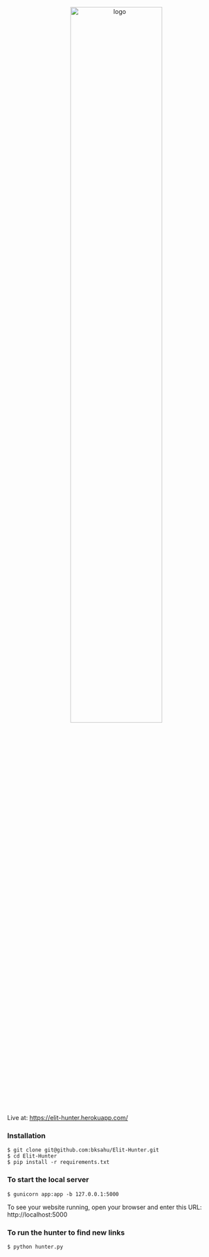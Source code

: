 <p align="center">
  <img src="https://github.com/bksahu/Elit-Hunter/raw/master/static/logo.png" alt="logo" width="65%"/>
</p>

Live at: https://elit-hunter.herokuapp.com/

### Installation
```
$ git clone git@github.com:bksahu/Elit-Hunter.git
$ cd Elit-Hunter
$ pip install -r requirements.txt
```

### To start the local server
```
$ gunicorn app:app -b 127.0.0.1:5000
```
To see your website running, open your browser and enter this URL: http://localhost:5000

### To run the hunter to find new links
```
$ python hunter.py
```

